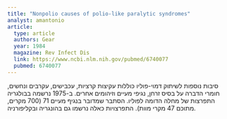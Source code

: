 ```yaml
---
title: "Nonpolio causes of polio-like paralytic syndromes"
analyst: amantonio
article:
  type: article
  authors: Gear
  year: 1984
  magazine: Rev Infect Dis
  link: https://www.ncbi.nlm.nih.gov/pubmed/6740077
  pubmed: 6740077
---
```


סיבות נוספות לשיתוק דמוי-פוליו כוללות עקיצות קרציות, עכבישים, עקרבים ונחשים, חומרי הדברה על בסיס זרחן, נגיפי מעיים וזיהומים אחרים. ב-1975 נרשמה בבולגריה התפרצות של מחלה הדומה לפוליו. הסתבר שמדובר בנגיף מעיים 71 (700 מקרים, מתוכם 47 מקרי מוות). התפרצויות כאלה נרשמו גם בהונגריה ובקליפורניה.
